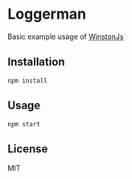 # Loggerman

Basic example usage of [WinstonJs](https://github.com/winstonjs/winston)

## Installation

`npm install`

## Usage

`npm start`

## License

MIT
